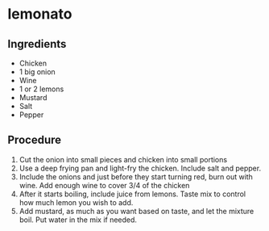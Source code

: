 # lemonato

## Ingredients

* Chicken
* 1 big onion
* Wine
* 1 or 2 lemons
* Mustard
* Salt
* Pepper

## Procedure

1. Cut the onion into small pieces and chicken into small portions
2. Use a deep frying pan and light-fry the chicken. Include salt and pepper.
3. Include the onions and just before they start turning red, burn out with wine. Add enough wine to cover 3/4 of the chicken
4. After it starts boiling, include juice from lemons. Taste mix to control how much lemon you wish to add.
5. Add mustard, as much as you want based on taste, and let the mixture boil. Put water in the mix if needed.
